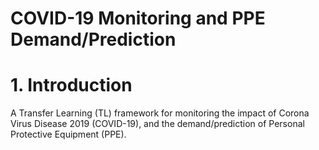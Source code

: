 # COVID-19 Monitoring and PPE Demand/Prediction

# 1. Introduction
A Transfer Learning (TL) framework for monitoring the impact of Corona Virus Disease 2019 (COVID-19), and the demand/prediction of Personal Protective Equipment (PPE).
